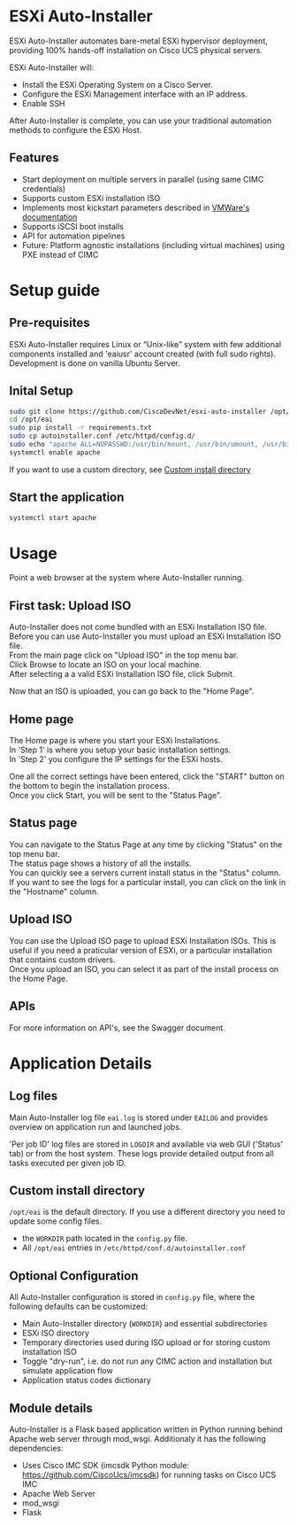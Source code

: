 # ESXi Auto-Installer

ESXi Auto-Installer automates bare-metal ESXi hypervisor deployment, providing 100% hands-off installation on Cisco UCS physical servers.

ESXi Auto-Installer will:
- Install the ESXi Operating System on a Cisco Server.
- Configure the ESXi Management interface with an IP address.
- Enable SSH

After Auto-Installer is complete, you can use your traditional automation methods to configure the ESXi Host.

## Features
- Start deployment on multiple servers in parallel (using same CIMC credentials)
- Supports custom ESXi installation ISO
- Implements most kickstart parameters described in [VMWare's documentation](https://docs.vmware.com/en/VMware-vSphere/7.0/com.vmware.esxi.upgrade.doc/GUID-61A14EBB-5CF3-43EE-87EF-DB8EC6D83698.html)
- Supports iSCSI boot installs
- API for automation pipelines
- Future: Platform agnostic installations (including virtual machines) using PXE instead of CIMC

# Setup guide

## Pre-requisites

ESXi Auto-Installer requires Linux or “Unix-like” system with few additional components installed and 'eaiusr' account created (with full sudo rights).\
Development is done on vanilla Ubuntu Server.

## Inital Setup

``` bash
sudo git clone https://github.com/CiscoDevNet/esxi-auto-installer /opt/eai
cd /opt/eai
sudo pip install -r requirements.txt
sudo cp autoinstaller.conf /etc/httpd/config.d/
sudo echo "apache ALL=NOPASSWD:/usr/bin/mount, /usr/bin/umount, /usr/bin/mkdir, /usr/bin/chown, /usr/bin/rmdir" > /etc/sudoers.d/apache
systemctl enable apache
```

If you want to use a custom directory, see [Custom install directory](#Custom-install-directory)
## Start the application

``` bash
systemctl start apache
```

# Usage

Point a web browser at the system where Auto-Installer running.

## First task: Upload ISO

Auto-Installer does not come bundled with an ESXi Installation ISO file. Before you can use Auto-Installer you must upload an ESXi Installation ISO file.\
From the main page click on "Upload ISO" in the top menu bar.\
Click Browse to locate an ISO on your local machine.\
After selecting a a valid ESXi Installation ISO file, click Submit.

Now that an ISO is uploaded, you can go back to the "Home Page".

## Home page

The Home page is where you start your ESXi Installations.\
In 'Step 1' is where you setup your basic installation settings.\
In 'Step 2' you configure the IP settings for the ESXi hosts.

One all the correct settings have been entered, click the "START" button on the bottom to begin the installation process.\
Once you click Start, you will be sent to the "Status Page".

## Status page

You can navigate to the Status Page at any time by clicking "Status" on the top menu bar.\
The status page shows a history of all the installs.\
You can quickly see a servers current install status in the "Status" column.\
If you want to see the logs for a particular install, you can click on the link in the "Hostname" column.

## Upload ISO

You can use the Upload ISO page to upload ESXi Installation ISOs. This is useful if you need a praticular version of ESXi, or a particular installation that contains custom drivers.\
Once you upload an ISO, you can select it as part of the install process on the Home Page.

## APIs

For more information on API's, see the Swagger document.

# Application Details

## Log files

Main Auto-Installer log file `eai.log` is stored under `EAILOG` and provides overview on application run and launched jobs.

'Per job ID' log files are stored in `LOGDIR` and available via web GUI ('Status' tab) or from the host system. These logs provide detailed output from all tasks executed per given job ID.

## Custom install directory

`/opt/eai` is the default directory. If you use a different directory you need to update some config files.
- the `WORKDIR` path located in the `config.py` file.
- All `/opt/eai` entries in `/etc/httpd/conf.d/autoinstaller.conf`

## Optional Configuration

All Auto-Installer configuration is stored in `config.py` file, where the following defaults can be customized:
- Main Auto-Installer directory (`WORKDIR`) and essential subdirectories
- ESXi ISO directory
- Temporary directories used during ISO upload or for storing custom installation ISO
- Toggle "dry-run", i.e. do not run any CIMC action and installation but simulate application flow
- Application status codes dictionary

## Module details

Auto-Installer is a Flask based application written in Python running behind Apache web server through mod_wsgi.
Additionaly it has the following dependencies:
- Uses Cisco IMC SDK (imcsdk Python module: https://github.com/CiscoUcs/imcsdk) for running tasks on Cisco UCS IMC
- Apache Web Server
- mod_wsgi
- Flask
